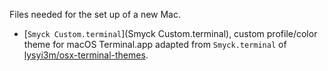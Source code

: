 Files needed for the set up of a new Mac.

- [`Smyck Custom.terminal`](Smyck Custom.terminal), custom profile/color theme for macOS Terminal.app adapted from `Smyck.terminal` of [lysyi3m/osx-terminal-themes](https://github.com/lysyi3m/osx-terminal-themes).
